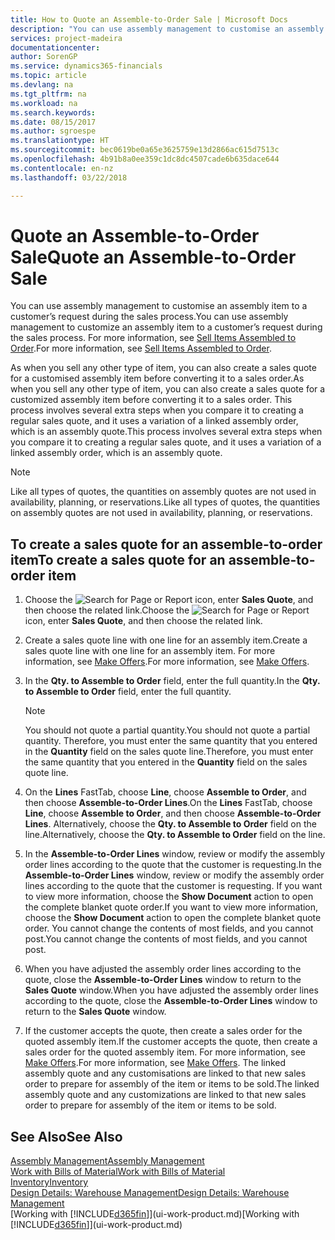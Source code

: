 ```yaml
---
title: How to Quote an Assemble-to-Order Sale | Microsoft Docs
description: "You can use assembly management to customise an assembly item to a customer’s request during the sales process."
services: project-madeira
documentationcenter: 
author: SorenGP
ms.service: dynamics365-financials
ms.topic: article
ms.devlang: na
ms.tgt_pltfrm: na
ms.workload: na
ms.search.keywords: 
ms.date: 08/15/2017
ms.author: sgroespe
ms.translationtype: HT
ms.sourcegitcommit: bec0619be0a65e3625759e13d2866ac615d7513c
ms.openlocfilehash: 4b91b8a0ee359c1dc8dc4507cade6b635dace644
ms.contentlocale: en-nz
ms.lasthandoff: 03/22/2018

---
```

# <a name="quote-an-assemble-to-order-sale"></a><span data-ttu-id="9df1c-103">Quote an Assemble-to-Order Sale</span><span class="sxs-lookup"><span data-stu-id="9df1c-103">Quote an Assemble-to-Order Sale</span></span>
<span data-ttu-id="9df1c-104">You can use assembly management to customise an assembly item to a customer’s request during the sales process.</span><span class="sxs-lookup"><span data-stu-id="9df1c-104">You can use assembly management to customize an assembly item to a customer’s request during the sales process.</span></span> <span data-ttu-id="9df1c-105">For more information, see [Sell Items Assembled to Order](assembly-how-to-sell-items-assembled-to-order.md).</span><span class="sxs-lookup"><span data-stu-id="9df1c-105">For more information, see [Sell Items Assembled to Order](assembly-how-to-sell-items-assembled-to-order.md).</span></span>  

<span data-ttu-id="9df1c-106">As when you sell any other type of item, you can also create a sales quote for a customised assembly item before converting it to a sales order.</span><span class="sxs-lookup"><span data-stu-id="9df1c-106">As when you sell any other type of item, you can also create a sales quote for a customized assembly item before converting it to a sales order.</span></span> <span data-ttu-id="9df1c-107">This process involves several extra steps when you compare it to creating a regular sales quote, and it uses a variation of a linked assembly order, which is an assembly quote.</span><span class="sxs-lookup"><span data-stu-id="9df1c-107">This process involves several extra steps when you compare it to creating a regular sales quote, and it uses a variation of a linked assembly order, which is an assembly quote.</span></span>

> [!NOTE]  
>  <span data-ttu-id="9df1c-108">Like all types of quotes, the quantities on assembly quotes are not used in availability, planning, or reservations.</span><span class="sxs-lookup"><span data-stu-id="9df1c-108">Like all types of quotes, the quantities on assembly quotes are not used in availability, planning, or reservations.</span></span>  

## <a name="to-create-a-sales-quote-for-an-assemble-to-order-item"></a><span data-ttu-id="9df1c-109">To create a sales quote for an assemble-to-order item</span><span class="sxs-lookup"><span data-stu-id="9df1c-109">To create a sales quote for an assemble-to-order item</span></span>  
1.  <span data-ttu-id="9df1c-110">Choose the ![Search for Page or Report](media/ui-search/search_small.png "Search for Page or Report icon") icon, enter **Sales Quote**, and then choose the related link.</span><span class="sxs-lookup"><span data-stu-id="9df1c-110">Choose the ![Search for Page or Report](media/ui-search/search_small.png "Search for Page or Report icon") icon, enter **Sales Quote**, and then choose the related link.</span></span>  
2.  <span data-ttu-id="9df1c-111">Create a sales quote line with one line for an assembly item.</span><span class="sxs-lookup"><span data-stu-id="9df1c-111">Create a sales quote line with one line for an assembly item.</span></span> <span data-ttu-id="9df1c-112">For more information, see [Make Offers](sales-how-make-offers.md).</span><span class="sxs-lookup"><span data-stu-id="9df1c-112">For more information, see [Make Offers](sales-how-make-offers.md).</span></span>  
3.  <span data-ttu-id="9df1c-113">In the **Qty. to Assemble to Order** field, enter the full quantity.</span><span class="sxs-lookup"><span data-stu-id="9df1c-113">In the **Qty. to Assemble to Order** field, enter the full quantity.</span></span>

    > [!NOTE]  
    >  <span data-ttu-id="9df1c-114">You should not quote a partial quantity.</span><span class="sxs-lookup"><span data-stu-id="9df1c-114">You should not quote a partial quantity.</span></span> <span data-ttu-id="9df1c-115">Therefore, you must enter the same quantity that you entered in the **Quantity** field on the sales quote line.</span><span class="sxs-lookup"><span data-stu-id="9df1c-115">Therefore, you must enter the same quantity that you entered in the **Quantity** field on the sales quote line.</span></span>  

4.  <span data-ttu-id="9df1c-116">On the **Lines** FastTab, choose **Line**, choose **Assemble to Order**, and then choose **Assemble-to-Order Lines**.</span><span class="sxs-lookup"><span data-stu-id="9df1c-116">On the **Lines** FastTab, choose **Line**, choose **Assemble to Order**, and then choose **Assemble-to-Order Lines**.</span></span> <span data-ttu-id="9df1c-117">Alternatively, choose the **Qty. to Assemble to Order** field on the line.</span><span class="sxs-lookup"><span data-stu-id="9df1c-117">Alternatively, choose the **Qty. to Assemble to Order** field on the line.</span></span>  
5.  <span data-ttu-id="9df1c-118">In the **Assemble-to-Order Lines** window, review or modify the assembly order lines according to the quote that the customer is requesting.</span><span class="sxs-lookup"><span data-stu-id="9df1c-118">In the **Assemble-to-Order Lines** window, review or modify the assembly order lines according to the quote that the customer is requesting.</span></span> <span data-ttu-id="9df1c-119">If you want to view more information, choose the **Show Document** action to open the complete blanket quote order.</span><span class="sxs-lookup"><span data-stu-id="9df1c-119">If you want to view more information, choose the **Show Document** action to open the complete blanket quote order.</span></span> <span data-ttu-id="9df1c-120">You cannot change the contents of most fields, and you cannot post.</span><span class="sxs-lookup"><span data-stu-id="9df1c-120">You cannot change the contents of most fields, and you cannot post.</span></span>  
6.  <span data-ttu-id="9df1c-121">When you have adjusted the assembly order lines according to the quote, close the **Assemble-to-Order Lines** window to return to the **Sales Quote** window.</span><span class="sxs-lookup"><span data-stu-id="9df1c-121">When you have adjusted the assembly order lines according to the quote, close the **Assemble-to-Order Lines** window to return to the **Sales Quote** window.</span></span>  
7.  <span data-ttu-id="9df1c-122">If the customer accepts the quote, then create a sales order for the quoted assembly item.</span><span class="sxs-lookup"><span data-stu-id="9df1c-122">If the customer accepts the quote, then create a sales order for the quoted assembly item.</span></span> <span data-ttu-id="9df1c-123">For more information, see [Make Offers](sales-how-make-offers.md).</span><span class="sxs-lookup"><span data-stu-id="9df1c-123">For more information, see [Make Offers](sales-how-make-offers.md).</span></span> <span data-ttu-id="9df1c-124">The linked assembly quote and any customisations are linked to that new sales order to prepare for assembly of the item or items to be sold.</span><span class="sxs-lookup"><span data-stu-id="9df1c-124">The linked assembly quote and any customizations are linked to that new sales order to prepare for assembly of the item or items to be sold.</span></span>  

## <a name="see-also"></a><span data-ttu-id="9df1c-125">See Also</span><span class="sxs-lookup"><span data-stu-id="9df1c-125">See Also</span></span>  
[<span data-ttu-id="9df1c-126">Assembly Management</span><span class="sxs-lookup"><span data-stu-id="9df1c-126">Assembly Management</span></span>](assembly-assemble-items.md)  
[<span data-ttu-id="9df1c-127">Work with Bills of Material</span><span class="sxs-lookup"><span data-stu-id="9df1c-127">Work with Bills of Material</span></span>](inventory-how-work-BOMs.md)  
[<span data-ttu-id="9df1c-128">Inventory</span><span class="sxs-lookup"><span data-stu-id="9df1c-128">Inventory</span></span>](inventory-manage-inventory.md)  
[<span data-ttu-id="9df1c-129">Design Details: Warehouse Management</span><span class="sxs-lookup"><span data-stu-id="9df1c-129">Design Details: Warehouse Management</span></span>](design-details-warehouse-management.md)  
<span data-ttu-id="9df1c-130">[Working with [!INCLUDE[d365fin](includes/d365fin_md.md)]](ui-work-product.md)</span><span class="sxs-lookup"><span data-stu-id="9df1c-130">[Working with [!INCLUDE[d365fin](includes/d365fin_md.md)]](ui-work-product.md)</span></span>

